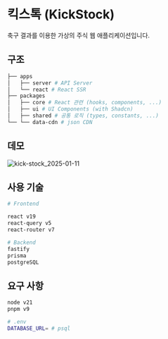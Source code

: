 # 킥스톡 (KickStock)

축구 결과를 이용한 가상의 주식 웹 애플리케이션입니다.

## 구조

```sh
├── apps
│   ├── server # API Server
│   └── react # React SSR
├── packages
│   ├── core # React 관련 (hooks, components, ...)
│   ├── ui # UI Components (with Shadcn)
│   ├── shared # 공통 로직 (types, constants, ...)
└── └── data-cdn # json CDN
```

## 데모

![kick-stock_2025-01-11](https://github.com/user-attachments/assets/2db51221-b584-4d3c-916d-6a6ee8627f8b)


## 사용 기술

```sh
# Frontend

react v19
react-query v5
react-router v7

# Backend
fastify
prisma
postgreSQL
```

## 요구 사항

```sh
node v21
pnpm v9
```

```sh
# .env
DATABASE_URL= # psql
```
